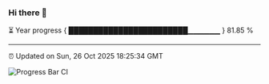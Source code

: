 ### Hi there 👋

⏳ Year progress { ████████████████████████▁▁▁▁▁▁ } 81.85 %

---

⏰ Updated on Sun, 26 Oct 2025 18:25:34 GMT

![Progress Bar CI](https://github.com/liununu/liununu/workflows/Progress%20Bar%20CI/badge.svg)
